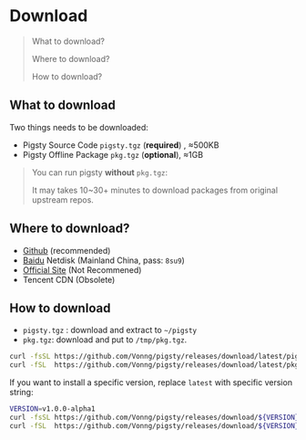 # Download

> What to download?
>
> Where to download?
>
> How to download?



## What to download

Two things needs to be downloaded:

* Pigsty Source Code `pigsty.tgz` (**required**) , ≈500KB
* Pigsty Offline Package `pkg.tgz` (**optional**), ≈1GB

> You can run pigsty **without** `pkg.tgz`: 
>
> It may takes 10~30+ minutes to download packages from original upstream repos.



## Where to download?

* [Github](https://github.com/Vonng/pigsty/releases) (recommended)
* [Baidu](https://pan.baidu.com/s/1DZIa9X2jAxx69Zj-aRHoaw) Netdisk (Mainland China, pass: `8su9`)
* [Official Site](https://pigsty.cc/en/) (Not Recommened)
* Tencent CDN (Obsolete)



## How to download

* `pigsty.tgz` : download and extract to `~/pigsty`
* `pkg.tgz`: download and put to `/tmp/pkg.tgz`.

```bash
curl -fsSL https://github.com/Vonng/pigsty/releases/download/latest/pigsty.tgz -o ~/pigsty.tgz
curl -fSL  https://github.com/Vonng/pigsty/releases/download/latest/pkg.tgz    -o /tmp/pkg.tgz 
```

If you want to install a specific version, replace `latest` with specific version string:

```bash
VERSION=v1.0.0-alpha1
curl -fsSL https://github.com/Vonng/pigsty/releases/download/${VERSION}/pigsty.tgz -o ~/pigsty.tgz
curl -fSL  https://github.com/Vonng/pigsty/releases/download/${VERSION}/pkg.tgz    -o /tmp/pkg.tgz
```


